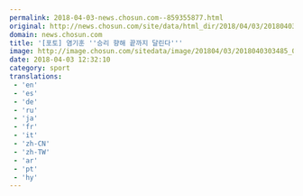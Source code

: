 ```yaml
---
permalink: 2018-04-03-news.chosun.com--859355877.html
original: http://news.chosun.com/site/data/html_dir/2018/04/03/2018040303572.html
domain: news.chosun.com
title: '[포토] 염기훈 ''승리 향해 끝까지 달린다'''
image: http://image.chosun.com/sitedata/image/201804/03/2018040303485_0.jpg
date: 2018-04-03 12:32:10
category: sport
translations: 
 - 'en'
 - 'es'
 - 'de'
 - 'ru'
 - 'ja'
 - 'fr'
 - 'it'
 - 'zh-CN'
 - 'zh-TW'
 - 'ar'
 - 'pt'
 - 'hy'
---
```


